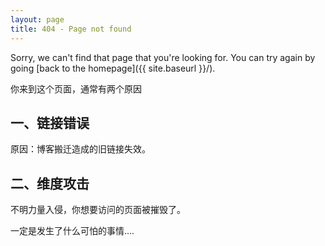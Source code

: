 ```yaml
---
layout: page
title: 404 - Page not found
---
```


Sorry, we can't find that page that you're looking for. You can try again by going [back to the homepage]({{ site.baseurl }}/).

<body>

<p>你来到这个页面，通常有两个原因</p>

<h2 id="toc_0">一、链接错误</h2>

<p>原因：博客搬迁造成的旧链接失效。</p>

<h2 id="toc_3">二、维度攻击</h2>

<p>不明力量入侵，你想要访问的页面被摧毁了。</p>

一定是发生了什么可怕的事情....

</body>


<!----------------------------------------------------------------
         mm
      /^(  )^\                     Ascii arts included in this page:
      \,(..),/                     - R2D2, provided by: http://www.chris.com/
        V~~V                       - Texts, generated from: http://www.network-science.de/ascii/  
                                   http:// cnfeat.github.io
            
------------------------------------------------------------------>

<style>
    pre {
          background: none;
          border: none;
    }
</style>

